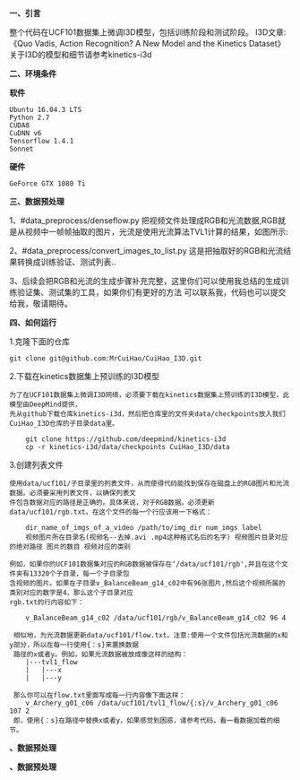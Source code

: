 **一、引言**

  整个代码在UCF101数据集上微调I3D模型，包括训练阶段和测试阶段。
I3D文章:《Quo Vadis, Action Recognition? A New Model and the Kinetics Dataset》
关于I3D的模型和细节请参考kinetics-i3d

**二、环境条件**

  **软件**
  
    Ubuntu 16.04.3 LTS
    Python 2.7
    CUDA8
    CuDNN v6
    Tensorflow 1.4.1
    Sonnet

  **硬件**
  
    GeForce GTX 1080 Ti
    
**三、数据预处理**

1、#data_preprocess/denseflow.py
把视频文件处理成RGB和光流数据,RGB就是从视频中一帧帧抽取的图片，光流是使用光流算法TVL1计算的结果，如图所示:

2、#data_preprocess/convert_images_to_list.py
这是把抽取好的RGB和光流结果转换成训练验证、测试列表..

3、后续会把RGB和光流的生成步骤补充完整，这里你们可以使用我总结的生成训练验证集、测试集的工具，如果你们有更好的方法
可以联系我，代码也可以提交给我，敬请期待。


**四、如何运行**

1.克隆下面的仓库

    git clone git@github.com:MrCuiHao/CuiHao_I3D.git

2.下载在kinetics数据集上预训练的I3D模型

    为了在UCF101数据集上微调I3D网络，必须要下载在kinetics数据集上预训练的I3D模型，此模型由DeepMind提供，
    先从github下载仓库kinetics-i3d，然后把仓库里的文件夹data/checkpoints放入我们CuiHao_I3D仓库的子目录data里。
    
        git clone https://github.com/deepmind/kinetics-i3d
        cp -r kinetics-i3d/data/checkpoints CuiHao_I3D/data
3.创建列表文件

    使用data/ucf101/子目录里的列表文件，从而使得代码能找到保存在磁盘上的RGB图片和光流数据。必须要采用列表文件，以确保列表文
    件包含数据对应的路径是正确的。具体来说，对于RGB数据，必须更新data/ucf101/rgb.txt。在这个文件的每一个行应该用一下格式：
    
        dir_name_of_imgs_of_a_video /path/to/img_dir num_imgs label
        视频图片所在目录名(视频名--去掉.avi .mp4这种格式名后的名字) 视频图片目录对应的绝对路径 图片的数目 视频对应的类别
    
    例如，如果你的UCF101数据集对应的RGB数据被保存在‘/data/ucf101/rgb',并且在这个文件夹有13320个子目录，每一个子目录包
    含视频的图片。如果在子目录v_BalanceBeam_g14_c02中有96张图片,然后这个视频所属的类别对应的数字是4，那么这个子目录对应
    rgb.txt的行内容如下： 

        v_BalanceBeam_g14_c02 /data/ucf101/rgb/v_BalanceBeam_g14_c02 96 4
     
     相似地，为光流数据更新data/ucf101/flow.txt。注意:使用一个文件包括光流数据的x和y部分，所以在每一行使用{：s}来置换数据
     路径的x或者y。例如，如果光流数据被放成像这样的结构：
        |---tvl1_flow
        |   |---x
        |   |---y
     
     那么你可以在flow.txt里面写成每一行内容像下面这样：
        v_Archery_g01_c06 /data/ucf101/tvl1_flow/{:s}/v_Archery_g01_c06 107 2
     即，使用{：s}在路径中替换x或者y，如果感觉到困惑，请参考代码，看一看数据加载的细节。
     

**、数据预处理**

**、数据预处理**


